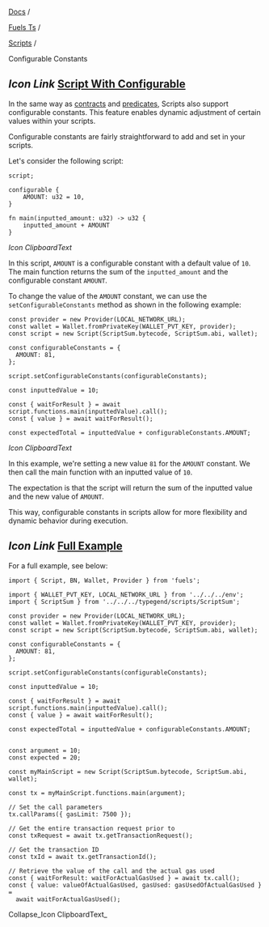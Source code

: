 [Docs](https://docs.fuel.network/) /

[Fuels Ts](https://docs.fuel.network/docs/fuels-ts/) /

[Scripts](https://docs.fuel.network/docs/fuels-ts/scripts/) /

Configurable Constants

## _Icon Link_ [Script With Configurable](https://docs.fuel.network/docs/fuels-ts/scripts/configurable-constants/\#script-with-configurable)

In the same way as [contracts](https://docs.fuel.network/docs/fuels-ts/contracts/configurable-constants/) and [predicates](https://docs.fuel.network/docs/fuels-ts/predicates/configurable-constants/), Scripts also support configurable constants. This feature enables dynamic adjustment of certain values within your scripts.

Configurable constants are fairly straightforward to add and set in your scripts.

Let's consider the following script:

```fuel_Box fuel_Box-idXKMmm-css
script;

configurable {
    AMOUNT: u32 = 10,
}

fn main(inputted_amount: u32) -> u32 {
    inputted_amount + AMOUNT
}
```

_Icon ClipboardText_

In this script, `AMOUNT` is a configurable constant with a default value of `10`. The main function returns the sum of the `inputted_amount` and the configurable constant `AMOUNT`.

To change the value of the `AMOUNT` constant, we can use the `setConfigurableConstants` method as shown in the following example:

```fuel_Box fuel_Box-idXKMmm-css
const provider = new Provider(LOCAL_NETWORK_URL);
const wallet = Wallet.fromPrivateKey(WALLET_PVT_KEY, provider);
const script = new Script(ScriptSum.bytecode, ScriptSum.abi, wallet);

const configurableConstants = {
  AMOUNT: 81,
};

script.setConfigurableConstants(configurableConstants);

const inputtedValue = 10;

const { waitForResult } = await script.functions.main(inputtedValue).call();
const { value } = await waitForResult();

const expectedTotal = inputtedValue + configurableConstants.AMOUNT;

```

_Icon ClipboardText_

In this example, we're setting a new value `81` for the `AMOUNT` constant. We then call the main function with an inputted value of `10`.

The expectation is that the script will return the sum of the inputted value and the new value of `AMOUNT`.

This way, configurable constants in scripts allow for more flexibility and dynamic behavior during execution.

## _Icon Link_ [Full Example](https://docs.fuel.network/docs/fuels-ts/scripts/configurable-constants/\#full-example)

For a full example, see below:

```fuel_Box fuel_Box-idXKMmm-css
import { Script, BN, Wallet, Provider } from 'fuels';

import { WALLET_PVT_KEY, LOCAL_NETWORK_URL } from '../../../env';
import { ScriptSum } from '../../../typegend/scripts/ScriptSum';

const provider = new Provider(LOCAL_NETWORK_URL);
const wallet = Wallet.fromPrivateKey(WALLET_PVT_KEY, provider);
const script = new Script(ScriptSum.bytecode, ScriptSum.abi, wallet);

const configurableConstants = {
  AMOUNT: 81,
};

script.setConfigurableConstants(configurableConstants);

const inputtedValue = 10;

const { waitForResult } = await script.functions.main(inputtedValue).call();
const { value } = await waitForResult();

const expectedTotal = inputtedValue + configurableConstants.AMOUNT;


const argument = 10;
const expected = 20;

const myMainScript = new Script(ScriptSum.bytecode, ScriptSum.abi, wallet);

const tx = myMainScript.functions.main(argument);

// Set the call parameters
tx.callParams({ gasLimit: 7500 });

// Get the entire transaction request prior to
const txRequest = await tx.getTransactionRequest();

// Get the transaction ID
const txId = await tx.getTransactionId();

// Retrieve the value of the call and the actual gas used
const { waitForResult: waitForActualGasUsed } = await tx.call();
const { value: valueOfActualGasUsed, gasUsed: gasUsedOfActualGasUsed } =
  await waitForActualGasUsed();

```

Collapse_Icon ClipboardText_